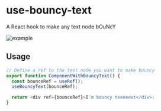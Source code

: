 # use-bouncy-text

A React hook to make any text node bOuNcY

![example](https://user-images.githubusercontent.com/17409/148418417-d91125f7-15a1-44fd-990f-1aa4f9167601.gif)

## Usage

```javascript
// Define a ref to the text node you want to make bouncy
export function ComponentWithBouncyText() {
  const bounceRef = useRef();
  useBouncyText(bounceRef);

  return <div ref={bounceRef}>I'm bouncy teeeeext</div>;
}
```
